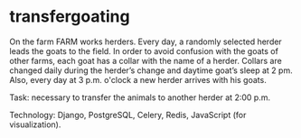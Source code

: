 # transfergoating

On the farm FARM works herders. Every day, a randomly selected herder leads the goats to the field.
In order to avoid confusion with the goats of other farms, each goat has a collar with the name of a herder.
Collars are changed daily during the herder’s change and daytime goat’s sleep at 2 pm.
Also, every day at 3 p.m. o'clock a new herder arrives with his goats.


Task: necessary to transfer the animals to another herder at 2:00 p.m.

Technology: Django, PostgreSQL, Celery, Redis, JavaScript (for visualization).